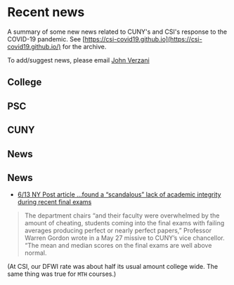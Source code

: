 
# Recent news

A summary of some new news related to CUNY's and CSI's response to the COVID-19 pandemic. See [https://csi-covid19.github.io](https://csi-covid19.github.io/) for the archive.

To add/suggest news, please email [John Verzani](mailto:jverzani@gmail.com)

## College

## PSC



## CUNY

## News


## News


* [6/13 NY  Post article ...found a “scandalous” lack of academic integrity during recent final exams](https://nypost.com/2020/06/13/cuny-professors-uncover-scandalous-level-of-cheating-in-final-exams/)

> The department chairs “and their faculty were overwhelmed by the amount of cheating, students coming into the final exams with failing averages producing perfect or nearly perfect papers,” Professor Warren Gordon wrote in a May 27 missive to CUNY’s vice chancellor. “The mean and median scores on the final exams are well above normal.

(At CSI, our DFWI rate was about half its usual amount college wide. The same thing was true for `MTH` courses.)
